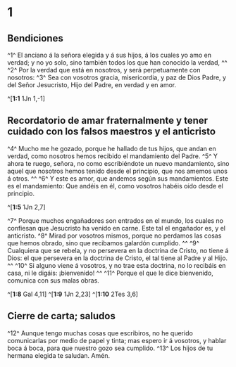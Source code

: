 # 1 
## Bendiciones
^1^ El anciano á la señora elegida y á sus hijos, á los cuales yo amo en verdad; y no yo solo, sino también todos los que han conocido la verdad, ^^ ^2^ Por la verdad que está en nosotros, y será perpetuamente con nosotros: ^3^ Sea con vosotros gracia, misericordia, y paz de Dios Padre, y del Señor Jesucristo, Hijo del Padre, en verdad y en amor. 


^[**1:1** 1Jn 1,-1]

## Recordatorio de amar fraternalmente y tener cuidado con los falsos maestros y el anticristo
^4^ Mucho me he gozado, porque he hallado de tus hijos, que andan en verdad, como nosotros hemos recibido el mandamiento del Padre. ^5^ Y ahora te ruego, señora, no como escribiéndote un nuevo mandamiento, sino aquel que nosotros hemos tenido desde el principio, que nos amemos unos á otros. ^^ ^6^ Y este es amor, que andemos según sus mandamientos. Este es el mandamiento: Que andéis en él, como vosotros habéis oído desde el principio. 

^[**1:5** 1Jn 2,7]

^7^ Porque muchos engañadores son entrados en el mundo, los cuales no confiesan que Jesucristo ha venido en carne. Este tal el engañador es, y el anticristo. ^8^ Mirad por vosotros mismos, porque no perdamos las cosas que hemos obrado, sino que recibamos galardón cumplido. ^^ ^9^ Cualquiera que se rebela, y no persevera en la doctrina de Cristo, no tiene á Dios: el que persevera en la doctrina de Cristo, el tal tiene al Padre y al Hijo. ^^ ^10^ Si alguno viene á vosotros, y no trae esta doctrina, no lo recibáis en casa, ni le digáis: ¡bienvenido! ^^ ^11^ Porque el que le dice bienvenido, comunica con sus malas obras. 


^[**1:8** Gal 4,11] ^[**1:9** 1Jn 2,23] ^[**1:10** 2Tes 3,6]

## Cierre de carta; saludos
^12^ Aunque tengo muchas cosas que escribiros, no he querido comunicarlas por medio de papel y tinta; mas espero ir á vosotros, y hablar boca á boca, para que nuestro gozo sea cumplido. ^13^ Los hijos de tu hermana elegida te saludan. Amén. 